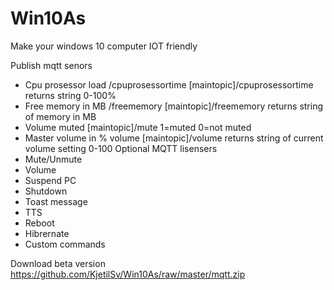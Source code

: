 # Win10As
Make your windows 10 computer IOT friendly

Publish mqtt senors
- Cpu prosessor load /cpuprosessortime
  [maintopic]/cpuprosessortime returns string 0-100%
- Free memory in MB /freememory
  [maintopic]/freememory returns string of memory in MB
- Volume muted 
    [maintopic]/mute 1=muted 0=not muted
- Master volume in % volume
    [maintopic]/volume returns string of current volume setting 0-100
Optional MQTT lisensers
- Mute/Unmute
- Volume
- Suspend PC
- Shutdown
- Toast message
- TTS
- Reboot
- Hibrernate
- Custom commands

Download beta version https://github.com/KjetilSv/Win10As/raw/master/mqtt.zip

